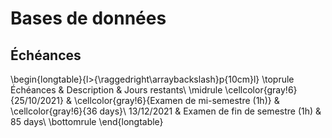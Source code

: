 
 
# Bases de données



##  Échéances 


\begin{longtable}{l>{\raggedright\arraybackslash}p{10cm}l}
\toprule
Échéances & Description & Jours restants\\
\midrule
\cellcolor{gray!6}{25/10/2021} & \cellcolor{gray!6}{Examen de mi-semestre (1h)} & \cellcolor{gray!6}{36 days}\\
13/12/2021 & Examen de fin de semestre (1h) & 85 days\\
\bottomrule
\end{longtable}




